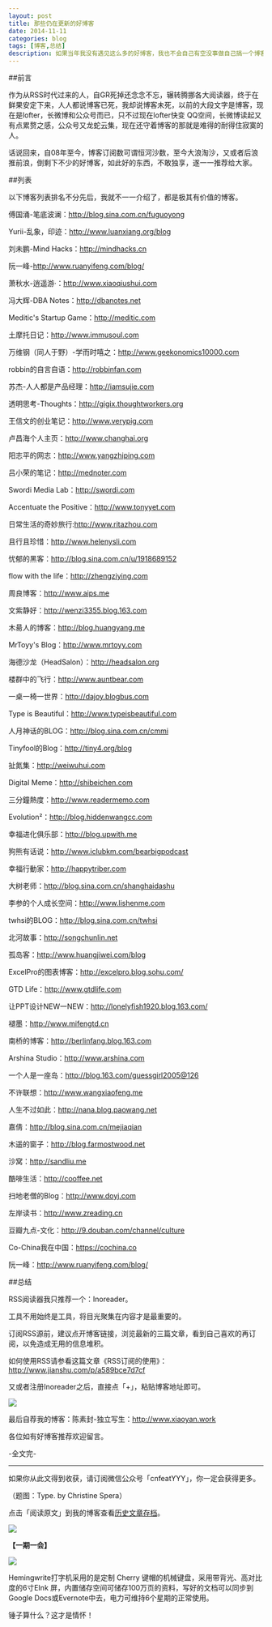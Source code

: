 ```yaml
---
layout: post
title: 那些仍在更新的好博客
date: 2014-11-11
categories: blog
tags: [博客,总结]
description: 如果当年我没有遇见这么多的好博客，我也不会自己有空没事做自己搞一个博客。写个博客终究是件好事，持续地写下去是难事，写了那么久，那些经过岁月留下文字和一直写下来的人一定是值得去学习的。
---
```


##前言

作为从RSS时代过来的人，自GR死掉还念念不忘，辗转腾挪各大阅读器，终于在鲜果安定下来，人人都说博客已死，我却说博客未死，以前的大段文字是博客，现在是lofter，长微博和公众号而已，只不过现在lofter快变
QQ空间，长微博读起又有点累赘之感，公众号又龙蛇云集，现在还守着博客的那就是难得的耐得住寂寞的人。

话说回来，自08年至今，博客订阅数可谓恒河沙数，至今大浪淘沙，又或者后浪推前浪，倒剩下不少的好博客，如此好的东西，不敢独享，遂一一推荐给大家。

##列表

以下博客列表排名不分先后，我就不一一介绍了，都是极其有价值的博客。

傅国涌-笔底波澜：http://blog.sina.com.cn/fuguoyong

Yurii-乱象，印迹：http://www.luanxiang.org/blog

刘未鹏-Mind Hacks：http://mindhacks.cn

阮一峰-http://www.ruanyifeng.com/blog/

萧秋水-逍遥游·：http://www.xiaoqiushui.com

冯大辉-DBA Notes：http://dbanotes.net

Meditic's Startup Game：http://meditic.com

土摩托日记：http://www.immusoul.com

万维钢（同人于野）-学而时嘻之：http://www.geekonomics10000.com

robbin的自言自语：http://robbinfan.com

苏杰-人人都是产品经理：http://iamsujie.com

透明思考-Thoughts：http://gigix.thoughtworkers.org

王信文的创业笔记：http://www.verypig.com

卢昌海个人主页：http://www.changhai.org

阳志平的网志：http://www.yangzhiping.com

吕小荣的笔记：http://mednoter.com

Swordi Media Lab：http://swordi.com

Accentuate the Positive：http://www.tonyyet.com

日常生活的奇妙旅行:http://www.ritazhou.com

且行且珍惜：http://www.helenysli.com

忧郁的黑客：http://blog.sina.com.cn/u/1918689152

flow with the life：http://zhengziying.com

周良博客：http://www.aips.me

文紫静好：http://wenzi3355.blog.163.com

木昜人的博客：http://blog.huangyang.me

MrToyy's Blog：http://www.mrtoyy.com

海德沙龙（HeadSalon）：http://headsalon.org

楼群中的飞行：http://www.auntbear.com

一桌一椅一世界：http://dajoy.blogbus.com

Type is Beautiful：http://www.typeisbeautiful.com

人月神话的BLOG：http://blog.sina.com.cn/cmmi

Tinyfool的Blog：http://tiny4.org/blog

扯氮集：http://weiwuhui.com

Digital Meme：http://shibeichen.com

三分鐘熱度：http://www.readermemo.com

Evolution²：http://blog.hiddenwangcc.com

幸福进化俱乐部：http://blog.upwith.me

狗熊有话说：http://www.iclubkm.com/bearbigpodcast

幸福行動家：http://happytriber.com

大树老师：http://blog.sina.com.cn/shanghaidashu

李参的个人成长空间：http://www.lishenme.com

twhsi的BLOG：http://blog.sina.com.cn/twhsi

北河故事：http://songchunlin.net

孤岛客：http://www.huangjiwei.com/blog

ExcelPro的图表博客：http://excelpro.blog.sohu.com/

GTD Life：http://www.gtdlife.com

让PPT设计NEW一NEW：http://lonelyfish1920.blog.163.com/

褪墨：http://www.mifengtd.cn

南桥的博客：http://berlinfang.blog.163.com

Arshina Studio：http://www.arshina.com

一个人是一座岛：http://blog.163.com/guessgirl2005@126

不许联想：http://www.wangxiaofeng.me

人生不过如此：http://nana.blog.paowang.net

嘉倩：http://blog.sina.com.cn/mejiaqian

木遥的窗子：http://blog.farmostwood.net

沙窝：http://sandliu.me

酷啡生活：http://cooffee.net

扫地老僧的Blog：http://www.doyj.com

左岸读书：http://www.zreading.cn

豆瓣九点-文化：http://9.douban.com/channel/culture

Co-China我在中国：https://cochina.co

阮一峰：http://www.ruanyifeng.com/blog/

##总结

RSS阅读器我只推荐一个：Inoreader。

工具不用始终是工具，将目光聚集在内容才是最重要的。

订阅RSS源前，建议点开博客链接，浏览最新的三篇文章，看到自己喜欢的再订阅，以免造成无用的信息堆积。

如何使用RSS请参看这篇文章《RSS订阅的使用》：http://www.jianshu.com/p/a589bce7d7cf

又或者注册Inoreader之后，直接点「+」，粘贴博客地址即可。

![](http://cnfeat.qiniudn.com/Image-000-11-05-10-01.png)

最后自荐我的博客：陈素封-独立写生：http://www.xiaoyan.work

各位如有好博客推荐欢迎留言。

-全文完-

----

如果你从此文得到收获，请订阅微信公众号「cnfeatYYY」，你一定会获得更多。

（题图：Type. by Christine Spera）

点击「阅读原文」到我的博客查看[历史文章存档](http://xiaoyan.work)。

![](http://cnfeat.qiniudn.com/signitrue-2014-09-28.jpg)

**【一期一会】**

![](http://cnfeat.qiniudn.com/img201410260928450.jpg)


Hemingwrite打字机采用的是定制 Cherry 键帽的机械键盘，采用带背光、高对比度的6寸EInk 屏，内置储存空间可储存100万页的资料，写好的文档可以同步到Google Docs或Evernote中去，电力可维持6个星期的正常使用。

锤子算什么？这才是情怀！
